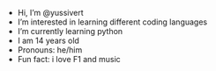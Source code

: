 - Hi, I’m @yussivert
- I’m interested in learning different coding languages
- I’m currently learning python
- I am 14 years old
- Pronouns: he/him
- Fun fact: i love F1 and music

<!---
yussivert/yussivert is a ✨ special ✨ repository because its `README.md` (this file) appears on your GitHub profile.
You can click the Preview link to take a look at your changes.
--->
